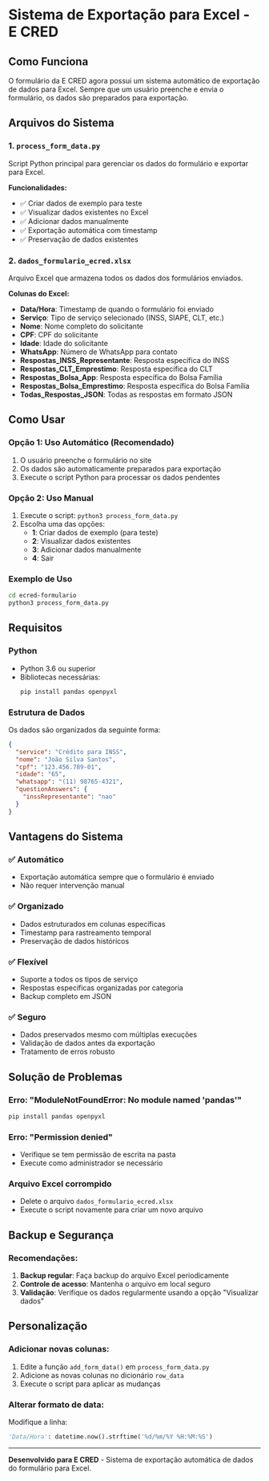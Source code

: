 # Sistema de Exportação para Excel - E CRED

## Como Funciona

O formulário da E CRED agora possui um sistema automático de exportação de dados para Excel. Sempre que um usuário preenche e envia o formulário, os dados são preparados para exportação.

## Arquivos do Sistema

### 1. `process_form_data.py`
Script Python principal para gerenciar os dados do formulário e exportar para Excel.

**Funcionalidades:**
- ✅ Criar dados de exemplo para teste
- ✅ Visualizar dados existentes no Excel
- ✅ Adicionar dados manualmente
- ✅ Exportação automática com timestamp
- ✅ Preservação de dados existentes

### 2. `dados_formulario_ecred.xlsx`
Arquivo Excel que armazena todos os dados dos formulários enviados.

**Colunas do Excel:**
- **Data/Hora**: Timestamp de quando o formulário foi enviado
- **Serviço**: Tipo de serviço selecionado (INSS, SIAPE, CLT, etc.)
- **Nome**: Nome completo do solicitante
- **CPF**: CPF do solicitante
- **Idade**: Idade do solicitante
- **WhatsApp**: Número de WhatsApp para contato
- **Respostas_INSS_Representante**: Resposta específica do INSS
- **Respostas_CLT_Emprestimo**: Resposta específica do CLT
- **Respostas_Bolsa_App**: Resposta específica do Bolsa Família
- **Respostas_Bolsa_Emprestimo**: Resposta específica do Bolsa Família
- **Todas_Respostas_JSON**: Todas as respostas em formato JSON

## Como Usar

### Opção 1: Uso Automático (Recomendado)
1. O usuário preenche o formulário no site
2. Os dados são automaticamente preparados para exportação
3. Execute o script Python para processar os dados pendentes

### Opção 2: Uso Manual
1. Execute o script: `python3 process_form_data.py`
2. Escolha uma das opções:
   - **1**: Criar dados de exemplo (para teste)
   - **2**: Visualizar dados existentes
   - **3**: Adicionar dados manualmente
   - **4**: Sair

### Exemplo de Uso
```bash
cd ecred-formulario
python3 process_form_data.py
```

## Requisitos

### Python
- Python 3.6 ou superior
- Bibliotecas necessárias:
  ```bash
  pip install pandas openpyxl
  ```

### Estrutura de Dados
Os dados são organizados da seguinte forma:
```json
{
  "service": "Crédito para INSS",
  "nome": "João Silva Santos",
  "cpf": "123.456.789-01",
  "idade": "65",
  "whatsapp": "(11) 98765-4321",
  "questionAnswers": {
    "inssRepresentante": "nao"
  }
}
```

## Vantagens do Sistema

### ✅ Automático
- Exportação automática sempre que o formulário é enviado
- Não requer intervenção manual

### ✅ Organizado
- Dados estruturados em colunas específicas
- Timestamp para rastreamento temporal
- Preservação de dados históricos

### ✅ Flexível
- Suporte a todos os tipos de serviço
- Respostas específicas organizadas por categoria
- Backup completo em JSON

### ✅ Seguro
- Dados preservados mesmo com múltiplas execuções
- Validação de dados antes da exportação
- Tratamento de erros robusto

## Solução de Problemas

### Erro: "ModuleNotFoundError: No module named 'pandas'"
```bash
pip install pandas openpyxl
```

### Erro: "Permission denied"
- Verifique se tem permissão de escrita na pasta
- Execute como administrador se necessário

### Arquivo Excel corrompido
- Delete o arquivo `dados_formulario_ecred.xlsx`
- Execute o script novamente para criar um novo arquivo

## Backup e Segurança

### Recomendações:
1. **Backup regular**: Faça backup do arquivo Excel periodicamente
2. **Controle de acesso**: Mantenha o arquivo em local seguro
3. **Validação**: Verifique os dados regularmente usando a opção "Visualizar dados"

## Personalização

### Adicionar novas colunas:
1. Edite a função `add_form_data()` em `process_form_data.py`
2. Adicione as novas colunas no dicionário `row_data`
3. Execute o script para aplicar as mudanças

### Alterar formato de data:
Modifique a linha:
```python
'Data/Hora': datetime.now().strftime('%d/%m/%Y %H:%M:%S')
```

---

**Desenvolvido para E CRED** - Sistema de exportação automática de dados do formulário para Excel.

